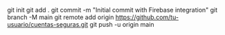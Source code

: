 git init
git add .
git commit -m "Initial commit with Firebase integration"
git branch -M main
git remote add origin https://github.com/tu-usuario/cuentas-seguras.git
git push -u origin main
